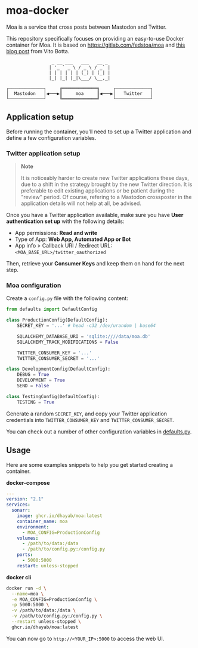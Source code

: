 # moa-docker

Moa is a service that cross posts between Mastodon and Twitter.

This repository specifically focuses on providing an easy-to-use Docker container for Moa. It is based on https://gitlab.com/fedstoa/moa and [this blog post](https://vitobotta.com/2022/11/12/setting-up-a-mastodon-twitter-crossposter/) from Vito Botta.

```
                 _ __ ___   ___   __ _
                | '_ ` _ \ / _ \ / _` |
                | | | | | | (_) | (_| |
                |_| |_| |_|\___/ \__,_|

┌─────────────┐     ╔═════════════╗     ┌─────────────┐
│  Mastodon   │◀───▶║     moa     ║◀───▶│   Twitter   │
└─────────────┘     ╚═════════════╝     └─────────────┘
```

## Application setup

Before running the container, you'll need to set up a Twitter application and define a few configuration variables.

### Twitter application setup

> **Note**
>
> It is noticeably harder to create new Twitter applications these days, due to a shift in the strategy brought by the new Twitter direction. It is preferable  to edit existing applications or be patient during the "review" period. Of course, refering to a Mastodon crossposter in the application details will not help at all, be advised.

Once you have a Twitter application available, make sure you have **User authentication set up** with the following details:

- App permissions: **Read and write**
- Type of App: **Web App, Automated App or Bot**
- App info > Callback URI / Redirect URL: `<MOA_BASE_URL>/twitter_oauthorized`

Then, retrieve your **Consumer Keys** and keep them on hand for the next step.

### Moa configuration

Create a `config.py` file with the following content:

```python
from defaults import DefaultConfig

class ProductionConfig(DefaultConfig):
    SECRET_KEY = '...' # head -c32 /dev/urandom | base64

    SQLALCHEMY_DATABASE_URI = 'sqlite:////data/moa.db'
    SQLALCHEMY_TRACK_MODIFICATIONS = False

    TWITTER_CONSUMER_KEY = '...'
    TWITTER_CONSUMER_SECRET = '...'

class DevelopmentConfig(DefaultConfig):
    DEBUG = True
    DEVELOPMENT = True
    SEND = False

class TestingConfig(DefaultConfig):
    TESTING = True

```

Generate a random `SECRET_KEY`, and copy your Twitter application credentials into `TWITTER_CONSUMER_KEY` and `TWITTER_CONSUMER_SECRET`.

You can check out a number of other configuration variables in [defaults.py](./defaults.py).

## Usage

Here are some examples snippets to help you get started creating a container.

**docker-compose**

```yaml
---
version: "2.1"
services:
  sonarr:
    image: ghcr.io/dhayab/moa:latest
    container_name: moa
    environment:
      - MOA_CONFIG=ProductionConfig
    volumes:
      - /path/to/data:/data
      - /path/to/config.py:/config.py
    ports:
      - 5000:5000
    restart: unless-stopped
```

**docker cli**

```bash
docker run -d \
  --name=moa \
  -e MOA_CONFIG=ProductionConfig \
  -p 5000:5000 \
  -v /path/to/data:/data \
  -v /path/to/config.py:/config.py \
  --restart unless-stopped \
  ghcr.io/dhayab/moa:latest
```

You can now go to `http://<YOUR_IP>:5000` to access the web UI.
